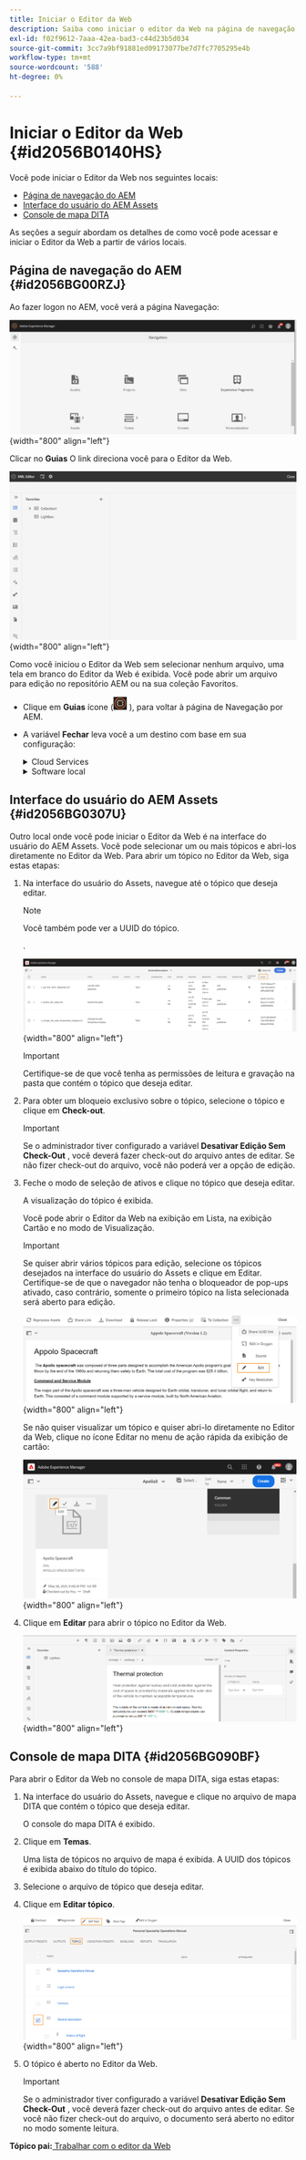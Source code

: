 ```yaml
---
title: Iniciar o Editor da Web
description: Saiba como iniciar o editor da Web na página de navegação do AEM, na interface do usuário do AEM Assets e no console de mapas DITA no AEM Guides.
exl-id: f02f9612-7aaa-42ea-bad3-c44d23b5d034
source-git-commit: 3cc7a9bf91881ed09173077be7d7fc7705295e4b
workflow-type: tm+mt
source-wordcount: '588'
ht-degree: 0%

---
```


# Iniciar o Editor da Web {#id2056B0140HS}

Você pode iniciar o Editor da Web nos seguintes locais:

- [Página de navegação do AEM](#id2056BG00RZJ)
- [Interface do usuário do AEM Assets](#id2056BG0307U)
- [Console de mapa DITA](#id2056BG090BF)

As seções a seguir abordam os detalhes de como você pode acessar e iniciar o Editor da Web a partir de vários locais.

## Página de navegação do AEM {#id2056BG00RZJ}

Ao fazer logon no AEM, você verá a página Navegação:

![](images/web-editor-from-navigation-page.png){width="800" align="left"}

Clicar no **Guias** O link direciona você para o Editor da Web.

![](images/web-editor-launch-page.png){width="800" align="left"}

Como você iniciou o Editor da Web sem selecionar nenhum arquivo, uma tela em branco do Editor da Web é exibida. Você pode abrir um arquivo para edição no repositório AEM ou na sua coleção Favoritos.

- Clique em **Guias** ícone (![](images/aem-guides-icon.png) ), para voltar à página de Navegação por AEM.

- A variável **Fechar** leva você a um destino com base em sua configuração:



  <details>

  <summary> Cloud Services </summary>

  Se estiver usando Cloud Service, clique no link **Fechar** botão para voltar à página de Navegação AEM.
  </details>

  <details>

  <summary> Software local</summary>

  Se você estiver usando o Software no local Guias do AEM (4.2.1 e posterior), clique no link **Fechar** botão à direita para voltar ao caminho do arquivo atual na interface do usuário do Assets.

  </details>

## Interface do usuário do AEM Assets {#id2056BG0307U}

Outro local onde você pode iniciar o Editor da Web é na interface do usuário do AEM Assets. Você pode selecionar um ou mais tópicos e abri-los diretamente no Editor da Web. Para abrir um tópico no Editor da Web, siga estas etapas:

1. Na interface do usuário do Assets, navegue até o tópico que deseja editar.

   >[!NOTE]
   >
   > Você também pode ver a UUID do tópico.

   .

   ![](images/assets_ui_with_uuid_cs.png){width="800" align="left"}

   >[!IMPORTANT]
   >
   > Certifique-se de que você tenha as permissões de leitura e gravação na pasta que contém o tópico que deseja editar.

1. Para obter um bloqueio exclusivo sobre o tópico, selecione o tópico e clique em **Check-out**.

   >[!IMPORTANT]
   >
   > Se o administrador tiver configurado a variável **Desativar Edição Sem Check-Out** , você deverá fazer check-out do arquivo antes de editar. Se não fizer check-out do arquivo, você não poderá ver a opção de edição.

1. Feche o modo de seleção de ativos e clique no tópico que deseja editar.

   A visualização do tópico é exibida.

   Você pode abrir o Editor da Web na exibição em Lista, na exibição Cartão e no modo de Visualização.

   >[!IMPORTANT]
   >
   > Se quiser abrir vários tópicos para edição, selecione os tópicos desejados na interface do usuário do Assets e clique em Editar. Certifique-se de que o navegador não tenha o bloqueador de pop-ups ativado, caso contrário, somente o primeiro tópico na lista selecionada será aberto para edição.

   ![](images/edit-from-preview_cs.png){width="800" align="left"}

   Se não quiser visualizar um tópico e quiser abri-lo diretamente no Editor da Web, clique no ícone Editar no menu de ação rápida da exibição de cartão:

   ![](images/edit-topic-from-quick-action_cs.png){width="800" align="left"}

1. Clique em **Editar** para abrir o tópico no Editor da Web.

   ![](images/edit-mode.png){width="800" align="left"}


## Console de mapa DITA {#id2056BG090BF}

Para abrir o Editor da Web no console de mapa DITA, siga estas etapas:

1. Na interface do usuário do Assets, navegue e clique no arquivo de mapa DITA que contém o tópico que deseja editar.

   O console do mapa DITA é exibido.

1. Clique em **Temas**.

   Uma lista de tópicos no arquivo de mapa é exibida. A UUID dos tópicos é exibida abaixo do título do tópico.

1. Selecione o arquivo de tópico que deseja editar.

1. Clique em **Editar tópico**.

   ![](images/edit-topics-map-console_cs.png){width="800" align="left"}

1. O tópico é aberto no Editor da Web.

   >[!IMPORTANT]
   >
   > Se o administrador tiver configurado a variável **Desativar Edição Sem Check-Out** , você deverá fazer check-out do arquivo antes de editar. Se você não fizer check-out do arquivo, o documento será aberto no editor no modo somente leitura.


**Tópico pai:**[ Trabalhar com o editor da Web](web-editor.md)
